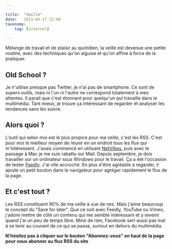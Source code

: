```yaml
---

title:  "Veille"
date:   2013-04-17 12:00
taxonomy:
    tag: [internet]

---
```


Mélange de travail et de plaisir au quotidien, la veille est devenue une petite routine, avec des techniques qu'on aiguise et qu'on affine à force de la pratiquer. 

## Old School ?
Je n'utilise presque pas Twitter, je n'ai pas de smartphone. Ce sont de supers outils, mais ni l'un ni l'autre ne correspond totalement à mes attentes. Il parait que c'est étonnant pour quelqu'un qui travaille dans le multimédia. Tant mieux, je trouve ça intéressant de regarder et analyser les tendances sans les suivre. 

## Alors quoi ?
L'outil qui selon moi est le plus propice pour ma veille, c'est les RSS. C'est pour moi le meilleur moyen de réunir en un endroit tous les flux qui m'intéressent. J'avais commencé en utilisant [NetVibes](http://www.netvibes.com/fr), puis avec le passage à Mac je me suis rabattu sur Mail. Depuis septembre, je dois travailler sur un ordinateur sous Windows pour le travail. Ça a été l'occasion de tester [Feedly](http://www.feedly.com/). J'ai vite accroché. En plus d'être agréable à regarder, il ajoute un petit bouton dans le navigateur pour agréger rapidement le flux de la page.

## Et c'est tout ?
Les RSS constituent 90% de ma veille à vue de nez. Mais j'aime beaucoup le concept du "Save for later". Que ce soit avec Feedly, YouTube ou Vimeo, j'adore mettre de côté un contenu qui me semble intéressant et y revenir quand j'ai un peu de temps libre. Mine de rien, Facebook sert aussi pas mal à se tenir au courant de ce qui se passe, surtout en dehors du multimédia.

**N'hésitez pas à cliquer sur le bouton "Abonnez-vous" en haut de la page pour vous abonner au flux RSS du site**